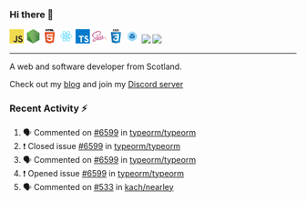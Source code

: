 ### Hi there 👋

<img src="https://raw.githubusercontent.com/github/explore/80688e429a7d4ef2fca1e82350fe8e3517d3494d/topics/javascript/javascript.png" height="25"/>  <img src="https://raw.githubusercontent.com/github/explore/80688e429a7d4ef2fca1e82350fe8e3517d3494d/topics/nodejs/nodejs.png" height="25"/>  <img src="https://raw.githubusercontent.com/github/explore/80688e429a7d4ef2fca1e82350fe8e3517d3494d/topics/html/html.png" height="25"/>  <img src="https://raw.githubusercontent.com/github/explore/80688e429a7d4ef2fca1e82350fe8e3517d3494d/topics/react/react.png" height="25"/>  <img src="https://raw.githubusercontent.com/github/explore/80688e429a7d4ef2fca1e82350fe8e3517d3494d/topics/typescript/typescript.png" height="25"/>  <img src="https://raw.githubusercontent.com/github/explore/80688e429a7d4ef2fca1e82350fe8e3517d3494d/topics/sass/sass.png" height="25"/>  <img src="https://raw.githubusercontent.com/github/explore/80688e429a7d4ef2fca1e82350fe8e3517d3494d/topics/css/css.png" height="25"/>  <img src="https://raw.githubusercontent.com/github/explore/80688e429a7d4ef2fca1e82350fe8e3517d3494d/topics/webpack/webpack.png" height="25"/>  <img src="https://avatars0.githubusercontent.com/u/20165699?s=200&v=4" height="25"/>  <img src="https://avatars1.githubusercontent.com/u/12101536?s=200&v=4" height="25"/>


---

A web and software developer from Scotland.

Check out my [blog](https://blog.floffah.dev) and join my [Discord server](https://discord.gg/bc8Y2y9)

### Recent Activity ⚡
<!--START_SECTION:activity-->
1. 🗣 Commented on [#6599](https://github.com//typeorm/typeorm/issues/6599) in [typeorm/typeorm](https://github.com//typeorm/typeorm)
2. ❗️ Closed issue [#6599](https://github.com//typeorm/typeorm/issues/6599) in [typeorm/typeorm](https://github.com//typeorm/typeorm)
3. 🗣 Commented on [#6599](https://github.com//typeorm/typeorm/issues/6599) in [typeorm/typeorm](https://github.com//typeorm/typeorm)
4. ❗️ Opened issue [#6599](https://github.com//typeorm/typeorm/issues/6599) in [typeorm/typeorm](https://github.com//typeorm/typeorm)
5. 🗣 Commented on [#533](https://github.com//kach/nearley/issues/533) in [kach/nearley](https://github.com//kach/nearley)
<!--END_SECTION:activity-->
